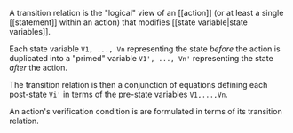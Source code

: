 A transition relation is the "logical" view of an [[action]] (or at least a single [[statement]] within an action) that modifies [[state variable|state variables]].

Each state variable `V1, ..., Vn` representing the state *before* the action is duplicated into a "primed" variable `V1', ..., Vn'` representing the state *after* the action.

The transition relation is then a conjunction of equations defining each post-state `Vi'` in terms of the pre-state variables `V1,...,Vn`.

An action's verification condition is are formulated in terms of its transition relation.